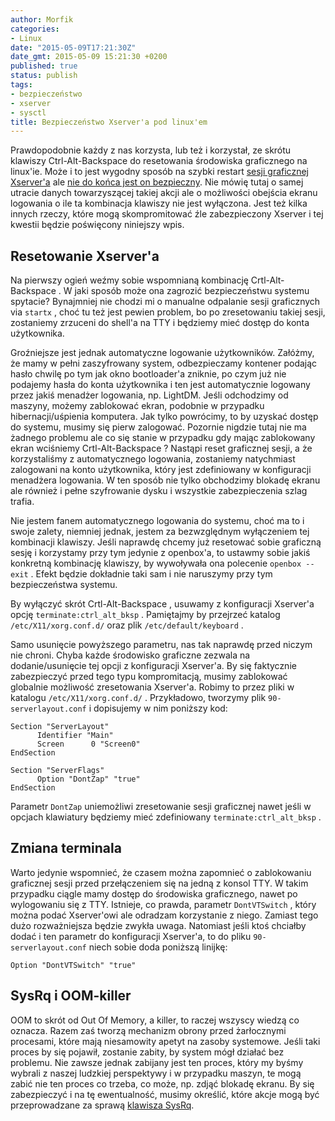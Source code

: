 ```yaml
---
author: Morfik
categories:
- Linux
date: "2015-05-09T17:21:30Z"
date_gmt: 2015-05-09 15:21:30 +0200
published: true
status: publish
tags:
- bezpieczeństwo
- xserver
- sysctl
title: Bezpieczeństwo Xserver'a pod linux'em
---
```


Prawdopodobnie każdy z nas korzysta, lub też i korzystał, ze skrótu klawiszy Ctrl-Alt-Backspace do
resetowania środowiska graficznego na linux'ie. Może i to jest wygodny sposób na szybki restart
[sesji graficznej Xserver'a](/post/konfiguracja-xservera-na-debianie-xorg/) ale
[nie do końca jest on bezpieczny](https://www.jwz.org/xscreensaver/faq.html#no-ctl-alt-bs). Nie
mówię tutaj o samej utracie danych towarzyszącej takiej akcji ale o możliwości obejścia ekranu
logowania o ile ta kombinacja klawiszy nie jest wyłączona. Jest też kilka innych rzeczy, które mogą
skompromitować źle zabezpieczony Xserver i tej kwestii będzie poświęcony niniejszy wpis.

<!--more-->
## Resetowanie Xserver'a

Na pierwszy ogień weźmy sobie wspomnianą kombinację Crtl-Alt-Backspace . W jaki sposób może ona
zagrozić bezpieczeństwu systemu spytacie? Bynajmniej nie chodzi mi o manualne odpalanie sesji
graficznych via `startx` , choć tu też jest pewien problem, bo po zresetowaniu takiej sesji,
zostaniemy zrzuceni do shell'a na TTY i będziemy mieć dostęp do konta użytkownika.

Groźniejsze jest jednak automatyczne logowanie użytkowników. Załóżmy, że mamy w pełni zaszyfrowany
system, odbezpieczamy kontener podając hasło chwilę po tym jak okno bootloader'a zniknie, po czym
już nie podajemy hasła do konta użytkownika i ten jest automatycznie logowany przez jakiś menadżer
logowania, np. LightDM. Jeśli odchodzimy od maszyny, możemy zablokować ekran, podobnie w przypadku
hibernacji/uśpienia komputera. Jak tylko powrócimy, to by uzyskać dostęp do systemu, musimy się
pierw zalogować. Pozornie nigdzie tutaj nie ma żadnego problemu ale co się stanie w przypadku gdy
mając zablokowany ekran wciśniemy Crtl-Alt-Backspace ? Nastąpi reset graficznej sesji, a że
korzystaliśmy z automatycznego logowania, zostaniemy natychmiast zalogowani na konto użytkownika,
który jest zdefiniowany w konfiguracji menadżera logowania. W ten sposób nie tylko obchodzimy
blokadę ekranu ale również i pełne szyfrowanie dysku i wszystkie zabezpieczenia szlag trafia.

Nie jestem fanem automatycznego logowania do systemu, choć ma to i swoje zalety, niemniej jednak,
jestem za bezwzględnym wyłączeniem tej kombinacji klawiszy. Jeśli naprawdę chcemy już resetować
sobie graficzną sesję i korzystamy przy tym jedynie z openbox'a, to ustawmy sobie jakiś konkretną
kombinację klawiszy, by wywoływała ona polecenie `openbox --exit` . Efekt będzie dokładnie taki sam
i nie naruszymy przy tym bezpieczeństwa systemu.

By wyłączyć skrót Crtl-Alt-Backspace , usuwamy z konfiguracji Xserver'a opcję
`terminate:ctrl_alt_bksp` . Pamiętajmy by przejrzeć katalog `/etc/X11/xorg.conf.d/` oraz plik
`/etc/default/keyboard` .

Samo usunięcie powyższego parametru, nas tak naprawdę przed niczym nie chroni. Chyba każde
środowisko graficzne zezwala na dodanie/usunięcie tej opcji z konfiguracji Xserver'a. By się
faktycznie zabezpieczyć przed tego typu kompromitacją, musimy zablokować globalnie możliwość
zresetowania Xserver'a. Robimy to przez pliki w katalogu `/etc/X11/xorg.conf.d/` . Przykładowo,
tworzymy plik `90-serverlayout.conf` i dopisujemy w nim poniższy kod:

    Section "ServerLayout"
          Identifier "Main"
          Screen      0 "Screen0"
    EndSection

    Section "ServerFlags"
          Option "DontZap" "true"
    EndSection

Parametr `DontZap` uniemożliwi zresetowanie sesji graficznej nawet jeśli w opcjach klawiatury
będziemy mieć zdefiniowany `terminate:ctrl_alt_bksp` .

## Zmiana terminala

Warto jedynie wspomnieć, że czasem można zapomnieć o zablokowaniu graficznej sesji przed
przełączeniem się na jedną z konsol TTY. W takim przypadku ciągle mamy dostęp do środowiska
graficznego, nawet po wylogowaniu się z TTY. Istnieje, co prawda, parametr `DontVTSwitch` , który
można podać Xserver'owi ale odradzam korzystanie z niego. Zamiast tego dużo rozważniejsza będzie
zwykła uwaga. Natomiast jeśli ktoś chciałby dodać i ten parametr do konfiguracji Xserver'a, to do
pliku `90-serverlayout.conf` niech sobie doda poniższą linijkę:

    Option "DontVTSwitch" "true"

## SysRq i OOM-killer

OOM to skrót od Out Of Memory, a killer, to raczej wszyscy wiedzą co oznacza. Razem zaś tworzą
mechanizm obrony przed żarłocznymi procesami, które mają niesamowity apetyt na zasoby systemowe.
Jeśli taki proces by się pojawił, zostanie zabity, by system mógł działać bez problemu. Nie zawsze
jednak zabijany jest ten proces, który my byśmy wybrali z naszej ludzkiej perspektywy i w przypadku
maszyn, te mogą zabić nie ten proces co trzeba, co może, np. zdjąć blokadę ekranu. By się
zabezpieczyć i na tę ewentualność, musimy określić, które akcje mogą być przeprowadzane za sprawą
[klawisza SysRq](/post/aktywacja-i-konfiguracja-klawisza-sysrq/).
